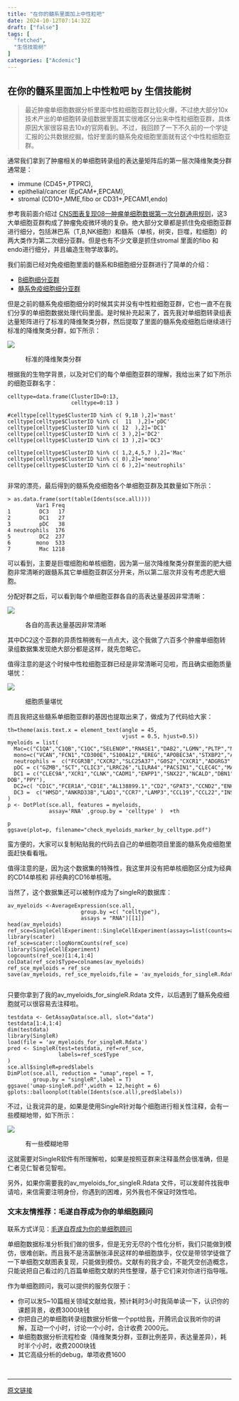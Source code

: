 ```yaml
---
title: "在你的髓系里面加上中性粒吧"
date: 2024-10-12T07:14:32Z
draft: ["false"]
tags: [
  "fetched",
  "生信技能树"
]
categories: ["Acdemic"]
---
```

在你的髓系里面加上中性粒吧 by 生信技能树
------
<div><section data-tool="mdnice编辑器" data-website="https://www.mdnice.com"><blockquote data-tool="mdnice编辑器"><p>最近肿瘤单细胞数据分析里面中性粒细胞亚群比较火爆，不过绝大部分10x技术产出的单细胞转录组数据里面其实很难区分出来中性粒细胞亚群，具体原因大家很容易去10x的官网看到。不过，我回顾了一下不久前的一个学徒汇报的公共数据挖掘，恰好里面的髓系免疫细胞里面就有这个中性粒细胞亚群。</p></blockquote><p data-tool="mdnice编辑器">通常我们拿到了肿瘤相关的单细胞转录组的表达量矩阵后的第一层次降维聚类分群通常是：</p><ul data-tool="mdnice编辑器"><li><section>immune (CD45+,PTPRC),</section></li><li><section>epithelial/cancer (EpCAM+,EPCAM),</section></li><li><section>stromal (CD10+,MME,fibo or CD31+,PECAM1,endo)</section></li></ul><p data-tool="mdnice编辑器">参考我前面介绍过 <a href="https://mp.weixin.qq.com/s?__biz=MzI1Njk4ODE0MQ==&amp;mid=2247488940&amp;idx=1&amp;sn=1cc8a8a74715087939b9721c0881775d&amp;scene=21#wechat_redirect" data-linktype="2">CNS图表复现08—肿瘤单细胞数据第一次分群通用规则</a>，这3大单细胞亚群构成了肿瘤免疫微环境的复杂。绝大部分文章都是抓住免疫细胞亚群进行细分，包括淋巴系（T,B,NK细胞）和髓系（单核，树突，巨噬，粒细胞）的两大类作为第二次细分亚群。但是也有不少文章是抓住stromal 里面的fibo 和endo进行细分，并且编造生物学故事的。</p><p data-tool="mdnice编辑器">我们前面已经对免疫细胞里面的髓系和B细胞细分亚群进行了简单的介绍：</p><ul data-tool="mdnice编辑器"><li><section><a href="https://mp.weixin.qq.com/s?__biz=MzI1Njk4ODE0MQ==&amp;mid=2247506948&amp;idx=1&amp;sn=025d7f91abfa1b68d7910c86cf709e43&amp;scene=21#wechat_redirect" data-linktype="2">B细胞细分亚群</a></section></li><li><section><a href="https://mp.weixin.qq.com/s?__biz=MzI1Njk4ODE0MQ==&amp;mid=2247506971&amp;idx=1&amp;sn=f0242285e2c827d922f938d9858d4ffe&amp;scene=21#wechat_redirect" data-linktype="2">髓系免疫细胞细分亚群</a></section></li></ul><p data-tool="mdnice编辑器">但是之前的髓系免疫细胞细分的时候其实并没有中性粒细胞亚群，它也一直不在我们分享的单细胞数据处理代码里面。是时候补充起来了，首先我对单细胞转录组表达量矩阵进行了标准的降维聚类分群，然后提取了里面的髓系免疫细胞后继续进行标准的降维聚类分群，如下所示：</p><p><img data-galleryid="" data-ratio="0.5200984413453651" data-s="300,640" data-src="https://mmbiz.qpic.cn/mmbiz_png/cZNhZQ6j4wwguheVy4aFp8aM8bQdYDp0zAht6EGgicZU2lhvbDnhrMtVXFxx91qsgCoicYRgbFk1bybSn2icpzobQ/640?wx_fmt=png" data-type="png" data-w="2438" src="https://mmbiz.qpic.cn/mmbiz_png/cZNhZQ6j4wwguheVy4aFp8aM8bQdYDp0zAht6EGgicZU2lhvbDnhrMtVXFxx91qsgCoicYRgbFk1bybSn2icpzobQ/640?wx_fmt=png"></p><figure data-tool="mdnice编辑器"><figcaption>标准的降维聚类分群</figcaption></figure><p data-tool="mdnice编辑器">根据我的生物学背景，以及对它们的每个单细胞亚群的理解，我给出来了如下所示的细胞亚群名字：</p><pre data-tool="mdnice编辑器"><span></span><code>celltype=data.frame(ClusterID=<span>0</span>:<span>13</span>,<br>                    celltype=<span>0</span>:<span>13</span> )   <br><br><span>#celltype[celltype$ClusterID %in% c( 9,18 ),2]='mast'  </span><br>celltype[celltype$ClusterID %<span>in</span>% c(  <span>11</span>  ),<span>2</span>]=<span>'pDC'</span>  <br>celltype[celltype$ClusterID %<span>in</span>% c( <span>12</span>  ),<span>2</span>]=<span>'DC1'</span>  <br>celltype[celltype$ClusterID %<span>in</span>% c( <span>3</span> ),<span>2</span>]=<span>'DC2'</span>   <br>celltype[celltype$ClusterID %<span>in</span>% c( <span>13</span> ),<span>2</span>]=<span>'DC3'</span>   <br><br>celltype[celltype$ClusterID %<span>in</span>% c( <span>1</span>,<span>2</span>,<span>4</span>,<span>5</span>,<span>7</span> ),<span>2</span>]=<span>'Mac'</span>     <br>celltype[celltype$ClusterID %<span>in</span>% c( <span>0</span>),<span>2</span>]=<span>'mono'</span>  <br>celltype[celltype$ClusterID %<span>in</span>% c( <span>6</span> ),<span>2</span>]=<span>'neutrophils'</span>  <br><br></code></pre><p data-tool="mdnice编辑器">非常的漂亮，最后得到的髓系免疫细胞各个单细胞亚群及其数量如下所示：</p><pre data-tool="mdnice编辑器"><span></span><code>&gt; as.data.frame(sort(table(Idents(sce.all))))<br>         Var1 Freq<br>1         DC3   17<br>2         DC1   27<br>3         pDC   38<br>4 neutrophils  176<br>5         DC2  237<br>6        mono  533<br>7         Mac 1218<br></code></pre><p data-tool="mdnice编辑器">可以看到，主要是巨噬细胞和单核细胞，因为第一层次降维聚类分群里面的肥大细胞非常清晰的跟髓系其它单细胞亚群区分开来，所以第二层次并没有考虑肥大细胞。</p><p data-tool="mdnice编辑器">分配好群之后，可以看到每个单细胞亚群各自的高表达量基因非常清晰：</p><p><img data-galleryid="" data-ratio="0.8309859154929577" data-s="300,640" data-src="https://mmbiz.qpic.cn/mmbiz_png/cZNhZQ6j4wwguheVy4aFp8aM8bQdYDp0Trj39LHwEYTE9OI7AzMtptjynjk4Y6x7nnKFDMkKiazoCicYryqt0b1A/640?wx_fmt=png" data-type="png" data-w="2272" src="https://mmbiz.qpic.cn/mmbiz_png/cZNhZQ6j4wwguheVy4aFp8aM8bQdYDp0Trj39LHwEYTE9OI7AzMtptjynjk4Y6x7nnKFDMkKiazoCicYryqt0b1A/640?wx_fmt=png"></p><figure data-tool="mdnice编辑器"><figcaption>各自的高表达量基因非常清晰</figcaption></figure><p data-tool="mdnice编辑器">其中DC2这个亚群的异质性稍微有一点点大，这个我做了六百多个肿瘤单细胞转录组数据集发现绝大部分都是这样，就先忽略它。</p><p data-tool="mdnice编辑器">值得注意的是这个时候中性粒细胞亚群已经是非常清晰可见啦，而且确实细胞质量堪忧：</p><p><img data-galleryid="" data-ratio="0.5468895078922934" data-s="300,640" data-src="https://mmbiz.qpic.cn/mmbiz_png/cZNhZQ6j4wwguheVy4aFp8aM8bQdYDp0rpiahuibGt6Sxwzhhk1pTICTa6IrYX7c5V4WbJmkKZMBiaS8bgtWZozSQ/640?wx_fmt=png" data-type="png" data-w="2154" src="https://mmbiz.qpic.cn/mmbiz_png/cZNhZQ6j4wwguheVy4aFp8aM8bQdYDp0rpiahuibGt6Sxwzhhk1pTICTa6IrYX7c5V4WbJmkKZMBiaS8bgtWZozSQ/640?wx_fmt=png"></p><figure data-tool="mdnice编辑器"><figcaption>细胞质量堪忧</figcaption></figure><p data-tool="mdnice编辑器">而且我把这些髓系单细胞亚群的基因也提取出来了，做成为了代码给大家：</p><pre data-tool="mdnice编辑器"><span></span><code>th=theme(axis.text.x = element_text(angle = <span>45</span>, <br>                                    vjust = <span>0.5</span>, hjust=<span>0.5</span>))  <br>myeloids = list(<br>  Mac=c(<span>"C1QA"</span>,<span>"C1QB"</span>,<span>"C1QC"</span>,<span>"SELENOP"</span>,<span>"RNASE1"</span>,<span>"DAB2"</span>,<span>"LGMN"</span>,<span>"PLTP"</span>,<span>"MAF"</span>,<span>"SLCO2B1"</span>),<br>  mono=c(<span>"VCAN"</span>,<span>"FCN1"</span>,<span>"CD300E"</span>,<span>"S100A12"</span>,<span>"EREG"</span>,<span>"APOBEC3A"</span>,<span>"STXBP2"</span>,<span>"ASGR1"</span>,<span>"CCR2"</span>,<span>"NRG1"</span>),<br>  neutrophils =  c(<span>"FCGR3B"</span>,<span>"CXCR2"</span>,<span>"SLC25A37"</span>,<span>"G0S2"</span>,<span>"CXCR1"</span>,<span>"ADGRG3"</span>,<span>"PROK2"</span>,<span>"STEAP4"</span>,<span>"CMTM2"</span> ),<br>  pDC = c(<span>"GZMB"</span>,<span>"SCT"</span>,<span>"CLIC3"</span>,<span>"LRRC26"</span>,<span>"LILRA4"</span>,<span>"PACSIN1"</span>,<span>"CLEC4C"</span>,<span>"MAP1A"</span>,<span>"PTCRA"</span>,<span>"C12orf75"</span>),<br>  DC1 = c(<span>"CLEC9A"</span>,<span>"XCR1"</span>,<span>"CLNK"</span>,<span>"CADM1"</span>,<span>"ENPP1"</span>,<span>"SNX22"</span>,<span>"NCALD"</span>,<span>"DBN1"</span>,<span>"HLA-DOB"</span>,<span>"PPY"</span>),<br>  DC2=c( <span>"CD1C"</span>,<span>"FCER1A"</span>,<span>"CD1E"</span>,<span>"AL138899.1"</span>,<span>"CD2"</span>,<span>"GPAT3"</span>,<span>"CCND2"</span>,<span>"ENHO"</span>,<span>"PKIB"</span>,<span>"CD1B"</span>),<br>  DC3 =  c(<span>"HMSD"</span>,<span>"ANKRD33B"</span>,<span>"LAD1"</span>,<span>"CCR7"</span>,<span>"LAMP3"</span>,<span>"CCL19"</span>,<span>"CCL22"</span>,<span>"INSM1"</span>,<span>"TNNT2"</span>,<span>"TUBB2B"</span>)<br>)<br>p &lt;- DotPlot(sce.all, features = myeloids,<br>             assay=<span>'RNA'</span> ,group.by = <span>'celltype'</span> )  +th<br><br>p<br>ggsave(plot=p, filename=<span>"check_myeloids_marker_by_celltype.pdf"</span>) <br></code></pre><p data-tool="mdnice编辑器">蛮方便的，大家可以复制粘贴我的代码去自己的单细胞项目里面的髓系免疫细胞里面赶快看看哦。</p><p data-tool="mdnice编辑器">值得注意的是，因为这个数据集的特殊性，我这里并没有把单核细胞区分成为经典的CD14单核和 非经典的CD16单核哦。</p><p data-tool="mdnice编辑器">当然了，这个数据集还可以被制作成为了singleR的数据库：</p><pre data-tool="mdnice编辑器"><span></span><code>av_myeloids &lt;-AverageExpression(sce.all,<br>                       group.by =c( <span>"celltype"</span>),<br>                       assays = <span>"RNA"</span>)[[<span>1</span>]]<br>head(av_myeloids)  <br>ref_sce=SingleCellExperiment::SingleCellExperiment(assays=list(counts=av_myeloids))<br><span>library</span>(scater)<br>ref_sce=scater::logNormCounts(ref_sce)<br><span>library</span>(SingleCellExperiment)<br>logcounts(ref_sce)[<span>1</span>:<span>4</span>,<span>1</span>:<span>4</span>]<br>colData(ref_sce)$Type=colnames(av_myeloids) <br>ref_sce_myeloids = ref_sce <br>save(av_myeloids, ref_sce_myeloids,file = <span>'av_myeloids_for_singleR.Rdata'</span>)<br><br></code></pre><p data-tool="mdnice编辑器">只要你拿到了我的av_myeloids_for_singleR.Rdata 文件，以后遇到了髓系免疫细胞就可以很容易去注释啦。</p><pre data-tool="mdnice编辑器"><span></span><code>testdata &lt;- GetAssayData(sce.all, slot=<span>"data"</span>)<br>testdata[<span>1</span>:<span>4</span>,<span>1</span>:<span>4</span>]<br>dim(testdata)<br><span>library</span>(SingleR)<br>load(file = <span>'av_myeloids_for_singleR.Rdata'</span>)<br>pred &lt;- SingleR(test=testdata, ref=ref_sce, <br>                labels=ref_sce$Type<br>) <br>sce.all$singleR=pred$labels<br>DimPlot(sce.all, reduction = <span>"umap"</span>,repel = <span>T</span>,<br>        group.by = <span>"singleR"</span>,label = <span>T</span>)<br>ggsave(<span>'umap-singleR.pdf'</span>,width = <span>12</span>,height = <span>6</span>)<br>gplots::balloonplot(table(Idents(sce.all),pred$labels))<br></code></pre><p data-tool="mdnice编辑器">不过，让我诧异的是，如果是使用SingleR针对每个细胞进行相关性注释，会有一些模糊地带，如下所示：</p><p><img data-galleryid="" data-ratio="0.38488372093023254" data-s="300,640" data-src="https://mmbiz.qpic.cn/mmbiz_png/cZNhZQ6j4wwguheVy4aFp8aM8bQdYDp0M0letNtyiaKrz2Jm6Hu9xXTKic51ml01XZeOKW9SgriatwJfOFI0CFfsA/640?wx_fmt=png" data-type="png" data-w="1720" src="https://mmbiz.qpic.cn/mmbiz_png/cZNhZQ6j4wwguheVy4aFp8aM8bQdYDp0M0letNtyiaKrz2Jm6Hu9xXTKic51ml01XZeOKW9SgriatwJfOFI0CFfsA/640?wx_fmt=png"></p><figure data-tool="mdnice编辑器"><figcaption>有一些模糊地带</figcaption></figure><p data-tool="mdnice编辑器">这就需要对SingleR软件有所理解啦，如果是按照亚群来注释虽然会很准确，但是仁者见仁智者见智啦。</p><p data-tool="mdnice编辑器">另外，如果你需要我的av_myeloids_for_singleR.Rdata 文件，可以发邮件找我申请哈，来信需要注明身份，你遇到的困难，另外我也不保证时效性哈。</p></section><h3 data-tool="mdnice编辑器"><span>文末友情推荐：毛遂自荐成为你的单细胞顾问</span></h3><p data-tool="mdnice编辑器">联系方式详见：<a href="http://mp.weixin.qq.com/s?__biz=MzAxMDkxODM1Ng==&amp;mid=2247514132&amp;idx=1&amp;sn=e39aafaee9f88325c9f02a929f7f6c8d&amp;chksm=9b4bf8afac3c71b988dc9921811dd17bc0f09f94f0c69bfed9fd997fc7a84ac80972ccd48af4&amp;scene=21#wechat_redirect" data-linktype="2">毛遂自荐成为你的单细胞顾问</a></p><p data-tool="mdnice编辑器">单细胞数据标准分析我们做的很多，但是无穷无尽的个性化分析，我们只能做到模仿，很难创新。而且我不是汤富酬张泽民这样的单细胞旗手，仅仅是带领学徒做了一下单细胞文献图表复现，只能做到模仿。文献有的我才会，不能凭空创造概念，只能说把自己看过的几百篇单细胞文献的共性整理，基于它们来对你进行指导哦。</p><p data-tool="mdnice编辑器">作为单细胞顾问，我可以提供的服务仅限于：</p><ul data-tool="mdnice编辑器"><li><section>你可以发5~10篇相关领域文献给我，预计耗时3小时我简单读一下，认识你的课题背景，收费3000块钱</section></li><li><section>你把自己的单细胞转录组数据分析做一个ppt给我，开腾讯会议我听你的讲解，互动一个小时，讨论一个小时，合计收费 2000元。</section></li><li><section>单细胞数据分析流程检查（降维聚类分群，亚群比例差异，表达量差异），耗时半个小时，收费2000块钱</section></li><li><section>其它高级分析的debug，单项收费1600</section></li></ul><p><br></p><p><mp-style-type data-value="3"></mp-style-type></p></div>  
<hr>
<a href="https://mp.weixin.qq.com/s/lUZeQEPUSaoDumMnpspMQg",target="_blank" rel="noopener noreferrer">原文链接</a>
